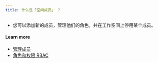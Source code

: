 ```yaml
---
title: 什么是「空间成员」 ?
---
```


- 您可以添加新的成员，管理他们的角色，并在工作空间上停用某个成员。

#### Learn more

- [管理成员](https://bytebase.cc/docs/get-started/step-by-step/register-accounts/#manage-members-eg-update-password)
- [角色和权限 RBAC](https://docs.bytebase.com/concepts/roles-and-permissions)
